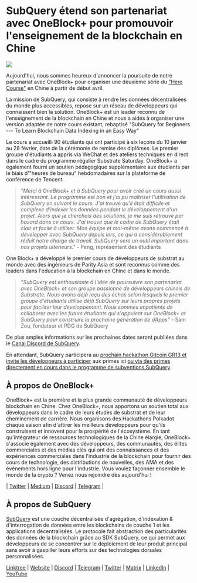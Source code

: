 # SubQuery étend son partenariat avec OneBlock+ pour promouvoir l'enseignement de la blockchain en Chine

![](https://miro.medium.com/max/1400/0*vr-DzLokDkkiY4ss)

Aujourd'hui, nous sommes heureux d'annoncer la poursuite de notre partenariat avec OneBlock+ pour organiser une deuxième série du ["Hero Course"](https://doc.subquery.network/academy/herocourse/) en Chine à partir de début avril.

La mission de SubQuery, qui consiste à rendre les données décentralisées du monde plus accessibles, repose sur un réseau de développeurs qui connaissent bien la solution. OneBlock+ est un leader reconnu de l'enseignement de la blockchain en Chine et nous a aidés à organiser une version adaptée de notre cours existant, rebaptisé "SubQuery for Beginners --- To Learn Blockchain Data Indexing in an Easy Way"

Le cours a accueilli 90 étudiants qui ont participé à six leçons du 10 janvier au 28 février, date de la cérémonie de remise des diplômes. Le premier groupe d'étudiants a appris via WeChat et des ateliers techniques en direct dans le cadre du programme régulier Substrate Saturday. OneBlock+ a également fourni un soutien pédagogique supplémentaire aux étudiants par le biais d'"heures de bureau" hebdomadaires sur la plateforme de conférence de Tencent.

> _"Merci à OneBlock+ et à SubQuery pour avoir créé un cours aussi intéressant. Le programme est bon et j'ai pu maîtriser l'utilisation de SubQuery en suivant le cours. J'ai trouvé qu'il était difficile et complexe d'indexer les données pendant le développement d'un projet. Alors que je cherchais des solutions, je me suis retrouvé par hasard dans ce cours. J'ai trouvé que le cadre de SubQuery était clair et facile à utiliser. Mon équipe et moi-même avons commencé à développer avec SubQuery depuis lors, ce qui a considérablement réduit notre charge de travail. SubQuery sera un outil important dans nos projets ultérieurs."_ - Peng, représentant des étudiants

One Block+ a développé le premier cours de développeurs de substrat au monde avec des ingénieurs de Parity Asia et sont reconnus comme des leaders dans l'éducation à la blockchain en Chine et dans le monde.

> _"SubQuery est enthousiaste à l'idée de poursuivre son partenariat avec OneBlock+ et son groupe passionné de développeurs chinois de Substrate. Nous avons déjà reçu des échos selon lesquels le premier groupe d'étudiants utilise déjà SubQuery sur leurs propres projets pour faciliter leur développement. Nous sommes impatients de collaborer avec les futurs étudiants qui s'appuient sur OneBlock+ et SubQuery pour construire la prochaine génération de dApps"_ - Sam Zou, fondateur et PDG de SubQuery

De plus amples informations sur les prochaines dates seront publiées dans le [Canal Discord de SubQuery](https://discord.com/invite/78zg8aBSMG).

En attendant, SubQuery participera au [prochain hackathon Gitcoin GR13 et invite les développeurs à participer](https://gitcoin.co/hackathon/gr13/onboard) aux primes ici [ou via des primes directement en cours dans le programme de subventions SubQuery](https://subquery.network/grants).

## À propos de OneBlock+

OneBlock+ est la première et la plus grande communauté de développeurs blockchain en Chine. Chez OneBlock+, nous apportons un soutien total aux développeurs dans le cadre de leurs études de substrat et de leur cheminement de carrière. Nous organisons des Hackathons Polkadot chaque saison afin d'attirer les meilleurs développeurs pour qu'ils construisent et innovent pour la prospérité de l'écosystème. En tant qu'intégrateur de ressources technologiques de la Chine élargie, OneBlock+ s'associe également avec des développeurs, des communautés, des élites commerciales et des médias clés qui ont des connaissances et des expériences commerciales dans l'industrie de la blockchain pour fournir des cours de technologie, des distributions de nouvelles, des AMA et des événements hors ligne pour l'industrie. Vous voulez façonner ensemble le monde de la crypto ? Venez nous rejoindre dès aujourd'hui !

| [Twitter](https://mobile.twitter.com/oneblock_) | [Medium](https://medium.com/@OneBlockplus?p=5a6193755f9b) | [Discord](https://discord.gg/5aWx6Rch) | [Telegram](https://t.me/oneblock_dev) |

## À propos de SubQuery

[SubQuery](https://subquery.network) est une couche décentralisée d'agrégation, d'indexation & d'interrogation de données entre les blockchains de couche 1 et les applications décentralisées. Le protocole fait abstraction des particularités des données de la blockchain grâce au SDK SubQuery, ce qui permet aux développeurs de se concentrer sur le déploiement de leur produit principal sans avoir à gaspiller leurs efforts sur des technologies dorsales personnalisées.

​​[Linktree](https://linktr.ee/subquerynetwork) | [Website](https://subquery.network/) | [Discord](https://discord.com/invite/78zg8aBSMG) | [Telegram](https://t.me/subquerynetwork) | [Twitter](https://twitter.com/subquerynetwork) | [Matrix](https://matrix.to/#/#subquery:matrix.org) | [LinkedIn](https://www.linkedin.com/company/subquery) | [YouTube](https://www.youtube.com/channel/UCi1a6NUUjegcLHDFLr7CqLw)
